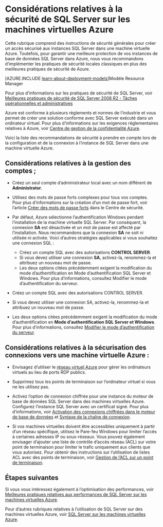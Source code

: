 <properties 
	pageTitle="Considérations relatives à la sécurité de SQL Server dans Azure | Microsoft Azure"
	description="Cette rubrique fait référence à des ressources créées avec le modèle de déploiement classique, et fournit des indications générales pour la sécurisation de SQL Server s’exécutant sur une machine virtuelle Azure."
	services="virtual-machines"
	documentationCenter="na"
	authors="rothja"
	manager="jeffreyg"
   editor="monicar"    
   tags="azure-service-management"/>
<tags 
	ms.service="virtual-machines"
	ms.devlang="na"
	ms.topic="article"
	ms.tgt_pltfrm="vm-windows-sql-server"
	ms.workload="infrastructure-services"
	ms.date="12/04/2015"
	ms.author="jroth" />

# Considérations relatives à la sécurité de SQL Server sur les machines virtuelles Azure

Cette rubrique comprend des instructions de sécurité générales pour créer un accès sécurisé aux instances SQL Server dans une machine virtuelle Azure. Toutefois, pour garantir une meilleure protection de vos instances de base de données SQL Server dans Azure, nous vous recommandons d’implémenter les pratiques de sécurité locales classiques en plus des meilleures pratiques de sécurité de Azure.

[AZURE.INCLUDE [learn-about-deployment-models](../../includes/learn-about-deployment-models-classic-include.md)]Modèle Resource Manager
 

Pour plus d’informations sur les pratiques de sécurité de SQL Server, voir [Meilleures pratiques de sécurité de SQL Server 2008 R2 - Tâches opérationnelles et administratives ](http://download.microsoft.com/download/1/2/A/12ABE102-4427-4335-B989-5DA579A4D29D/SQL_Server_2008_R2_Security_Best_Practice_Whitepaper.docx)

Azure est conforme à plusieurs règlements et normes de l’industrie et vous permet de créer une solution conforme avec SQL Server exécuté dans un ordinateur virtuel. Pour plus d’informations sur les exigences réglementaires relatives à Azure, voir [Centre de gestion de la confidentialité Azure](https://azure.microsoft.com/support/trust-center/).

Voici la liste des recommandations de sécurité à prendre en compte lors de la configuration et de la connexion à l’instance de SQL Server dans une machine virtuelle Azure.

## Considérations relatives à la gestion des comptes ;

- Créez un seul compte d’administrateur local avec un nom différent de **Administrator**.

- Utilisez des mots de passe forts complexes pour tous vos comptes. Pour plus d’informations sur la création d’un mot de passe fort, voir l’article [Créer des mots de passe forts](http://go.microsoft.com/fwlink/?LinkId=293596) dans le Centre de sécurité.

- Par défaut, Azure sélectionne l’authentification Windows pendant l’installation de la machine virtuelle SQL Server. Par conséquent, la connexion **SA** est désactivée et un mot de passe est affecté par l’installation. Nous recommandons que la connexion **SA** ne soit ni utilisée ni activée. Voici d’autres stratégies applicables si vous souhaitez une connexion SQL :
	- Créez un compte SQL avec des autorisations **CONTROL SERVER**.
	- Si vous devez utiliser une connexion **SA**, activez-la, renommez-la et attribuez un nouveau mot de passe.
	- Les deux options citées précédemment exigent la modification du mode d’authentification en Mode d’authentification SQL Server et Windows. Pour plus d’informations, consultez Modifier le mode d’authentification du serveur.

- Créez un compte SQL avec des autorisations CONTROL SERVER.

- Si vous devez utiliser une connexion SA, activez-la, renommez-la et attribuez un nouveau mot de passe.

- Les deux options citées précédemment exigent la modification du mode d’authentification en **Mode d’authentification SQL Server et Windows**. Pour plus d’informations, consultez [Modifier le mode d’authentification du serveur](https://msdn.microsoft.com/library/ms188670.aspx).

## Considérations relatives à la sécurisation des connexions vers une machine virtuelle Azure :

- Envisagez d’utiliser le [réseau virtuel Azure](../virtual-network/virtual-networks-overview.md) pour gérer les ordinateurs virtuels au lieu de ports RDP publics.

- Supprimez tous les points de terminaison sur l’ordinateur virtuel si vous ne les utilisez pas.

- Activez l’option de connexion chiffrée pour une instance du moteur de base de données SQL Server dans des machines virtuelles Azure. Configurez l’instance SQL Server avec un certificat signé. Pour plus d’informations, voir [Activation des connexions chiffrées dans le moteur de base de données](https://msdn.microsoft.com/library/ms191192.aspx) et [Syntaxe de la chaîne de connexion](https://msdn.microsoft.com/library/ms254500.aspx).

- Si vos machines virtuelles doivent être accessibles uniquement à partir d’un réseau spécifique, utilisez le Pare-feu Windows pour limiter l’accès à certaines adresses IP ou sous-réseaux. Vous pouvez également envisager d’ajouter une liste de contrôle d’accès réseau (ACL) sur votre point de terminaison pour limiter le trafic uniquement aux clients que vous autorisez. Pour obtenir des instructions sur l’utilisation de listes ACL avec des points de terminaison, voir [Gestion de l’ACL sur un point de terminaison](virtual-machines-set-up-endpoints.md#manage-the-acl-on-an-endpoint).

## Étapes suivantes

Si vous vous intéressez également à l’optimisation des performances, voir [Meilleures pratiques relatives aux performances de SQL Server sur les machines virtuelles Azure](virtual-machines-sql-server-performance-best-practices.md).

Pour d’autres rubriques relatives à l’utilisation de SQL Server sur des machines virtuelles Azure, voir [SQL Server sur les machines virtuelles Azure](virtual-machines-sql-server-infrastructure-services.md).

<!---HONumber=AcomDC_0128_2016-->